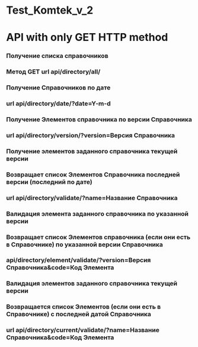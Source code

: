 # Test_Komtek_v_2
# API with only GET HTTP method
### Получение списка справочников
### Метод GET url api/directory/all/

### Получение Справочников по дате
### url api/directory/date/?date=Y-m-d

### Получение Элементов справочника по версии Справочника
### url api/directory/version/?version=Версия Справочника


### Получение элементов заданного справочника текущей версии
### Возвращает список Элементов Справочника последней версии (последний по дате)
### url api/directory/validate/?name=Название Справочника


### Валидация элемента заданного справочника по указанной версии
### Возвращает список Элементов справочника (если они есть в Справочнике) по указанной версии Справочника
### api/directory/element/validate/?version=Версия Справочника&code=Код Элемента

### Валидация элементов заданного справочника текущей версии
### Возвращается список Элементов (если они есть в Справочнике) с последней датой Справочника
### url api/directory/current/validate/?name=Название Справочника&code=Код Элемента
